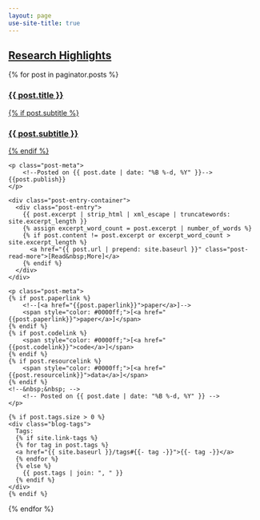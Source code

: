 ```yaml
---
layout: page
use-site-title: true
---
```


<h2><u>Research Highlights</u></h2>

<div class="posts-list">
  {% for post in paginator.posts %}
  <article class="post-preview">
    <a href="{{ post.url | prepend: site.baseurl }}">
	  <h3 class="post-title">{{ post.title }}</h3>
	  {% if post.subtitle %}
	  <h3 class="post-subtitle">
	    {{ post.subtitle }}
	  </h3>
	  {% endif %}
    </a>

    <p class="post-meta">	    
      	<!--Posted on {{ post.date | date: "%B %-d, %Y" }}-->
	{{post.publish}}
    </p>
	  
    <div class="post-entry-container">
      <div class="post-entry">
        {{ post.excerpt | strip_html | xml_escape | truncatewords: site.excerpt_length }}
        {% assign excerpt_word_count = post.excerpt | number_of_words %}
        {% if post.content != post.excerpt or excerpt_word_count > site.excerpt_length %}
          <a href="{{ post.url | prepend: site.baseurl }}" class="post-read-more">[Read&nbsp;More]</a>
        {% endif %}
      </div>
    </div>
	  
    <p class="post-meta">
	{% if post.paperlink %}  
	    <!--[<a href="{{post.paperlink}}">paper</a>]-->
	    <span style="color: #0000ff;">[<a href="{{post.paperlink}}">paper</a>]</span>
	{% endif %} 
	{% if post.codelink %}  
	    <span style="color: #0000ff;">[<a href="{{post.codelink}}">code</a>]</span>
	{% endif %} 
	{% if post.resourcelink %}  
	    <span style="color: #0000ff;">[<a href="{{post.resourcelink}}">data</a>]</span>
	{% endif %} 
	<!--&nbsp;&nbsp; -->  	    
      	<!-- Posted on {{ post.date | date: "%B %-d, %Y" }} -->
    </p>

    {% if post.tags.size > 0 %}
    <div class="blog-tags">
      Tags:
      {% if site.link-tags %}
      {% for tag in post.tags %}
      <a href="{{ site.baseurl }}/tags#{{- tag -}}">{{- tag -}}</a>
      {% endfor %}
      {% else %}
        {{ post.tags | join: ", " }}
      {% endif %}
    </div>
    {% endif %}

   </article>
  {% endfor %}
</div>


	
